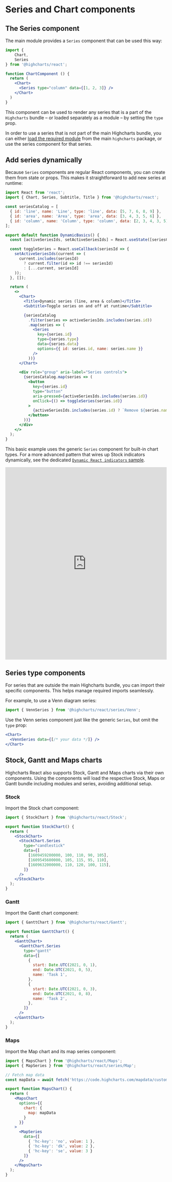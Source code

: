 # Series and Chart components

## The Series component

The main module provides a `Series` component that can be used this way:

```jsx
import {
    Chart,
    Series
} from '@highcharts/react';

function ChartComponent () {
  return (
    <Chart>
      <Series type="column" data={[1, 2, 3]} />
    </Chart>
  )
}
```

This component can be used to render any series that is a part of the `Highcharts` bundle – or loaded separately as a module –
by setting the `type` prop.

In order to use a series that is not part of the main Highcharts bundle, you can
either [load the required module](https://www.highcharts.com/docs/react/options#setting-a-custom-highcharts-instance)
from the main `highcharts` package, or use the series component for that series.

## Add series dynamically

Because `Series` components are regular React components, you can create them from
state or props. This makes it straightforward to add new series at runtime:

```jsx
import React from 'react';
import { Chart, Series, Subtitle, Title } from '@highcharts/react';

const seriesCatalog = [
  { id: 'line', name: 'Line', type: 'line', data: [5, 7, 6, 8, 9] },
  { id: 'area', name: 'Area', type: 'area', data: [3, 4, 3, 5, 6] },
  { id: 'column', name: 'Column', type: 'column', data: [2, 3, 4, 3, 5] }
];

export default function DynamicBasics() {
  const [activeSeriesIds, setActiveSeriesIds] = React.useState([seriesCatalog[0].id]);

  const toggleSeries = React.useCallback(seriesId => {
    setActiveSeriesIds(current => (
      current.includes(seriesId)
        ? current.filter(id => id !== seriesId)
        : [...current, seriesId]
    ));
  }, []);

  return (
    <>
      <Chart>
        <Title>Dynamic series (line, area & column)</Title>
        <Subtitle>Toggle series on and off at runtime</Subtitle>

        {seriesCatalog
          .filter(series => activeSeriesIds.includes(series.id))
          .map(series => (
            <Series
              key={series.id}
              type={series.type}
              data={series.data}
              options={{ id: series.id, name: series.name }}
            />
          ))}
      </Chart>

      <div role="group" aria-label="Series controls">
        {seriesCatalog.map(series => (
          <button
            key={series.id}
            type="button"
            aria-pressed={activeSeriesIds.includes(series.id)}
            onClick={() => toggleSeries(series.id)}
          >
            {activeSeriesIds.includes(series.id) ? `Remove ${series.name}` : `Add ${series.name}`}
          </button>
        ))}
      </div>
    </>
  );
}
```

This basic example uses the generic `Series` component for built-in chart types. For a more advanced
pattern that wires up Stock indicators dynamically, see the dedicated
[`Dynamic React indicators` sample](https://www.highcharts.com/samples/highcharts/react/dynamic-indicators).

<iframe src="https://www.highcharts.com/samples/embed/highcharts/react/dynamic-basics" style="width: 100%; height: 600px; border: 0;"></iframe>


## Series type components

For series that are outside the main Highcharts bundle, you can import their
specific components. This helps manage required imports seamlessly.

For example, to use a Venn diagram series:

```jsx
import { VennSeries } from '@highcharts/react/series/Venn';
```

Use the Venn series component just like the generic `Series`, but omit the `type` prop:

```jsx
<Chart>
  <VennSeries data={[/* your data */]} />
</Chart>
```

## Stock, Gantt and Maps charts

Highcharts React also supports Stock, Gantt and Maps charts via their own components.
Using the components will load the respective Stock, Maps or Gantt bundle including modules and series,
avoiding additional setup.

### Stock

Import the Stock chart component:
```jsx
import { StockChart } from '@highcharts/react/Stock';

export function StockChart() {
  return (
    <StockChart>
      <StockChart.Series
        type="candlestick"
        data={[
          [1609459200000, 100, 110, 90, 105],
          [1609545600000, 105, 115, 95, 110],
          [1609632000000, 110, 120, 100, 115],
        ]}
      />
    </StockChart>
  );
}
```

### Gantt

Import the Gantt chart component:
```jsx
import { GanttChart } from '@highcharts/react/Gantt';

export function GanttChart() {
  return (
    <GanttChart>
      <GanttChart.Series
        type="gantt"
        data={[
          {
            start: Date.UTC(2021, 0, 1),
            end: Date.UTC(2021, 0, 5),
            name: 'Task 1',
          },
          {
            start: Date.UTC(2021, 0, 3),
            end: Date.UTC(2021, 0, 8),
            name: 'Task 2',
          },
        ]}
      />
    </GanttChart>
  );
}
```

### Maps

Import the Map chart and its map series component:
```jsx
import { MapsChart } from '@highcharts/react/Maps';
import { MapSeries } from '@highcharts/react/series/Map';

// Fetch map data
const mapData = await fetch('https://code.highcharts.com/mapdata/custom/world.topo.json').then(res => res.ok ? res.json() : null);

export function MapsChart() {
  return (
    <MapsChart
      options={{
        chart: {
          map: mapData
        }
      }}
    >
      <MapSeries
        data={[
          { 'hc-key': 'no', value: 1 },
          { 'hc-key': 'dk', value: 2 },
          { 'hc-key': 'se', value: 3 }
        ]}
      />
    </MapsChart>
  );
}
```
